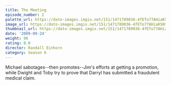 ```yaml
---
title: The Meeting
episode_number: 2
palette_url: https://dato-images.imgix.net/151/1471789036-4fETo77AHiaKSNtvrpeouvwASgv.jpg?ixlib=rb-1.1.0&ch=DPR%2CWidth&auto=enhance&palette=json
image_url: https://dato-images.imgix.net/151/1471789036-4fETo77AHiaKSNtvrpeouvwASgv.jpg?ixlib=rb-1.1.0&ch=DPR%2CWidth&auto=compress%2Cformat&w=500
thumbnail_url: https://dato-images.imgix.net/151/1471789036-4fETo77AHiaKSNtvrpeouvwASgv.jpg?ixlib=rb-1.1.0&ch=DPR%2CWidth&auto=enhance&w=500&h=280&fit=crop&fm=jpg
date: '2009-09-24'
weight: 96
rating: 8.0
director: Randall Einhorn
category: Season 6
---
```


Michael sabotages--then promotes--Jim's efforts at getting a promotion, while Dwight and Toby try to prove that Darryl has submitted a fraudulent medical claim.